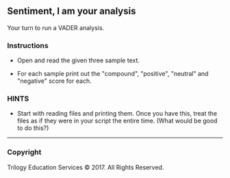 ## Sentiment, I am your analysis

Your turn to run a VADER analysis.

### Instructions

* Open and read the given three sample text.

* For each sample print out the "compound", "positive", "neutral" and "negative" score for each.

### HINTS

* Start with reading files and printing them. Once you have this, treat the files as if they were in your script the entire time. (What would be good to do this?)

- - -

### Copyright

Trilogy Education Services © 2017. All Rights Reserved.
